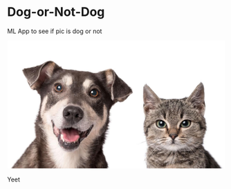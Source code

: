 # Dog-or-Not-Dog
ML App to see if pic is dog or not

<img src="https://raw.githubusercontent.com/andevsr/dog-or-cat/main/dogorcat.jpg">

Yeet
